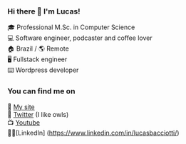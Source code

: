 ### Hi there 👋 I'm Lucas!

:mortar_board: Professional M.Sc. in Computer Science  
:computer: Software engineer, podcaster and coffee lover  
:house: Brazil / :earth_americas: Remote  
:desktop_computer: Fullstack engineer  
:keyboard: Wordpress developer  

### You can find me on
:link: [My site](https://bacciotti.com)  
:owl: [Twitter](https://twitter.com/baciotti) (I like owls)  
:tv: [Youtube](https://www.youtube.com/c/BacciottiCursosOnline)  
:man_technologist:[LinkedIn] (https://www.linkedin.com/in/lucasbacciotti/)  

<!--
**bacciotti/bacciotti** is a ✨ _special_ ✨ repository because its `README.md` (this file) appears on your GitHub profile.
-->
